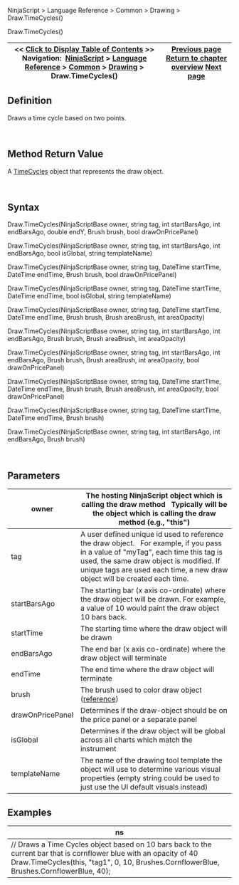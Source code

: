 ﻿


NinjaScript \> Language Reference \> Common \> Drawing \> Draw.TimeCycles()






















Draw.TimeCycles()







| \<\< [Click to Display Table of Contents](draw_timecycles.md) \>\> **Navigation:**     [NinjaScript](ninjascript-1.md) \> [Language Reference](language_reference_wip-1.md) \> [Common](common-1.md) \> [Drawing](drawing-1.md) \> Draw.TimeCycles() | [Previous page](textfixed-1.md) [Return to chapter overview](drawing-1.md) [Next page](timecycles-1.md) |
| --- | --- |











## Definition


Draws a time cycle based on two points.


 


## Method Return Value


A [TimeCycles](timecycles-1.md) object that represents the draw object.


 


## Syntax


Draw.TimeCycles(NinjaScriptBase owner, string tag, int startBarsAgo, int endBarsAgo, double endY, Brush brush, bool drawOnPricePanel)


Draw.TimeCycles(NinjaScriptBase owner, string tag, int startBarsAgo, int endBarsAgo, bool isGlobal, string templateName)


Draw.TimeCycles(NinjaScriptBase owner, string tag, DateTime startTime, DateTime endTime, Brush brush, bool drawOnPricePanel)


Draw.TimeCycles(NinjaScriptBase owner, string tag, DateTime startTime, DateTime endTime, bool isGlobal, string templateName)


Draw.TimeCycles(NinjaScriptBase owner, string tag, DateTime startTime, DateTime endTime, Brush brush, Brush areaBrush, int areaOpacity)


Draw.TimeCycles(NinjaScriptBase owner, string tag, int startBarsAgo, int endBarsAgo, Brush brush, Brush areaBrush, int areaOpacity)


Draw.TimeCycles(NinjaScriptBase owner, string tag, int startBarsAgo, int endBarsAgo, Brush brush, Brush areaBrush, int areaOpacity, bool drawOnPricePanel)


Draw.TimeCycles(NinjaScriptBase owner, string tag, DateTime startTime, DateTime endTime, Brush brush, Brush areaBrush, int areaOpacity, bool drawOnPricePanel)


Draw.TimeCycles(NinjaScriptBase owner, string tag, DateTime startTime, DateTime endTime, Brush brush)


Draw.TimeCycles(NinjaScriptBase owner, string tag, int startBarsAgo, int endBarsAgo, Brush brush)  

 


## Parameters




| owner | The hosting NinjaScript object which is calling the draw method   Typically will be the object which is calling the draw method (e.g., "this") |
| --- | --- |
| tag | A user defined unique id used to reference the draw object.    For example, if you pass in a value of "myTag", each time this tag is used, the same draw object is modified. If unique tags are used each time, a new draw object will be created each time. |
| startBarsAgo | The starting bar (x axis co\-ordinate) where the draw object will be drawn. For example, a value of 10 would paint the draw object 10 bars back. |
| startTime | The starting time where the draw object will be drawn |
| endBarsAgo | The end bar (x axis co\-ordinate) where the draw object will terminate |
| endTime | The end time where the draw object will terminate |
| brush | The brush used to color draw object ([reference](https://msdn.microsoft.com/en-us/library/system.windows.media.brushes%28v=vs.110%29.aspx)) |
| drawOnPricePanel | Determines if the draw\-object should be on the price panel or a separate panel |
| isGlobal | Determines if the draw object will be global across all charts which match the instrument |
| templateName | The name of the drawing tool template the object will use to determine various visual properties (empty string could be used to just use the UI default visuals instead) |



## 


## 


## Examples




| ns |
| --- |
| // Draws a Time Cycles object based on 10 bars back to the current bar that is cornflower blue with an opacity of 40 Draw.TimeCycles(this, "tag1", 0, 10, Brushes.CornflowerBlue, Brushes.CornflowerBlue, 40); |









